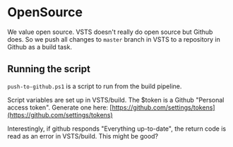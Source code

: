 # OpenSource

We value open source. VSTS doesn't really do open source but Github does.
So we push all changes to `master` branch in VSTS to a repository in Github as a build task.

## Running the script
`push-to-github.ps1` is a script to run from the build pipeline.

Script variables are set up in VSTS/build.  The $token is a Github "Personal access token".
Generate one here: [https://github.com/settings/tokens](https://github.com/settings/tokens)


Interestingly, if github responds "Everything up-to-date", the return code is read as an error in VSTS/build. This might be good?